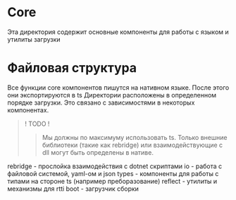 
# Core 

Эта директория содержит основные компоненты для работы с языком и утилиты загрузки

# Файловая структура

Все функции core компонентов пишутся на нативном языке. После этого они экспортируются в ts
Директории расположены в определенном порядке загрузки. Это связано с зависимостями в некоторых компонентах.

> ! TODO !
>> Мы должны по максимуму использовать ts. Только внешние библиотеки (такие как rebridge) или взаимодействующие с dll могут быть определены в нативе.

rebridge - прослойка взаимодействия с dotnet скриптами
io - работа с файловой системой, yaml-ом и json
types - компоненты для работы с типами на стороне ts (например преборазование)
reflect - утилиты и механизмы для rtti
boot - загрузчик сборки
